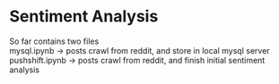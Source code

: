 # Sentiment Analysis

So far contains two files  
mysql.ipynb -> posts crawl from reddit, and store in local mysql server  
pushshift.ipynb -> posts crawl from reddit, and finish initial sentiment analysis  
